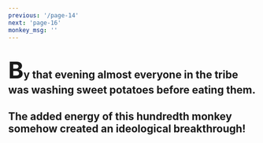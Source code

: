 ```yaml
---
previous: '/page-14'
next: 'page-16'
monkey_msg: ''
---
```


## <span style="font-size:47px;">B</span>y that evening almost everyone in the tribe was washing sweet potatoes before eating them.

## The added energy of this hundredth monkey somehow created an ideological breakthrough!
